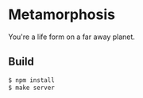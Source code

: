 Metamorphosis
=============

You're a life form on a far away planet.

Build
-----

```bash
$ npm install
$ make server
```
